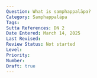 ```yaml
---
Question: What is samphappalāpa?
Category: Samphappalāpa
Tags:
Sutta References: DN 2
Date Entered: March 14, 2025
Last Revised:
Review Status: Not started
Level: 
Priority: 
Number: 
Draft: true
---
```

